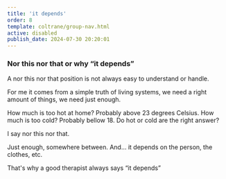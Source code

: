 ```yaml
---
title: 'it depends'
order: 8
template: coltrane/group-nav.html
active: disabled
publish_date: 2024-07-30 20:20:01
---
```


### Nor this nor that or why “it depends”

A nor this nor that position is not always easy to understand or handle.

For me it comes from a simple truth of living systems, we need a right amount of things, we need just enough.

How much is too hot at home? Probably above 23 degrees Celsius. How much is too cold? Probably bellow 18. Do hot or cold are the right answer?

I say nor this nor that.

Just enough, somewhere between. And… it depends on the person, the clothes, etc.

That's why a good therapist always says “it depends”